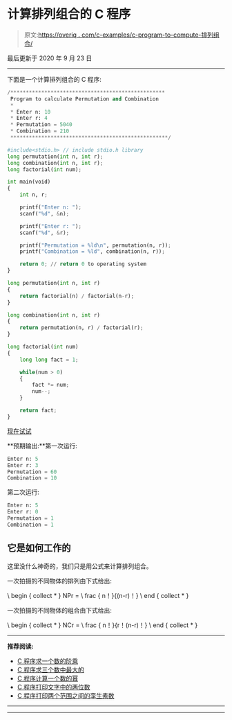 # 计算排列组合的 C 程序

> 原文:[https://overiq . com/c-examples/c-program-to-compute-排列组合/](https://overiq.com/c-examples/c-program-to-calculate-permutation-and-combination/)

最后更新于 2020 年 9 月 23 日

* * *

下面是一个计算排列组合的 C 程序:

```py
/**************************************************
 Program to calculate Permutation and Combination
 * 
 * Enter n: 10
 * Enter r: 4
 * Permutation = 5040
 * Combination = 210
 ***************************************************/

#include<stdio.h> // include stdio.h library
long permutation(int n, int r);
long combination(int n, int r);
long factorial(int num);

int main(void)
{    
    int n, r;

    printf("Enter n: ");
    scanf("%d", &n);

    printf("Enter r: ");
    scanf("%d", &r);

    printf("Permutation = %ld\n", permutation(n, r));    
    printf("Combination = %ld", combination(n, r));

    return 0; // return 0 to operating system
}

long permutation(int n, int r)
{
    return factorial(n) / factorial(n-r);
}

long combination(int n, int r)
{
    return permutation(n, r) / factorial(r);
}

long factorial(int num)
{
    long long fact = 1;

    while(num > 0)
    {
        fact *= num;
        num--;
    }

    return fact;
}

```

[现在试试](https://overiq.com/c-online-compiler/LJW/)

**预期输出:**第一次运行:

```py
Enter n: 5
Enter r: 3
Permutation = 60
Combination = 10

```

第二次运行:

```py
Enter n: 5
Enter r: 0
Permutation = 1
Combination = 1

```

## 它是如何工作的

这里没什么神奇的，我们只是用公式来计算排列组合。

一次拍摄的不同物体的排列由下式给出:

\ begin { collect * }
NPr = \ frac { n！}{(n-r)！}
\ end { collect * }

一次拍摄的不同物体的组合由下式给出:

\ begin { collect * }
NCr = \ frac { n！}{r！(n-r)！}
\ end { collect * }

* * *

**推荐阅读:**

*   [C 程序求一个数的阶乘](/c-examples/c-program-to-find-the-factorial-of-a-number/)
*   [C 程序求三个数中最大的](/c-examples/c-program-to-find-the-largest-of-three-numbers/)
*   [C 程序计算一个数的幂](/c-examples/c-program-to-calculate-the-power-of-a-number/)
*   [C 程序打印文字中的两位数](/c-examples/c-program-to-print-the-two-digit-number-in-words/)
*   [C 程序打印两个范围之间的孪生素数](/c-examples/c-program-to-print-twin-prime-numbers-between-two-ranges/)

* * *

* * *